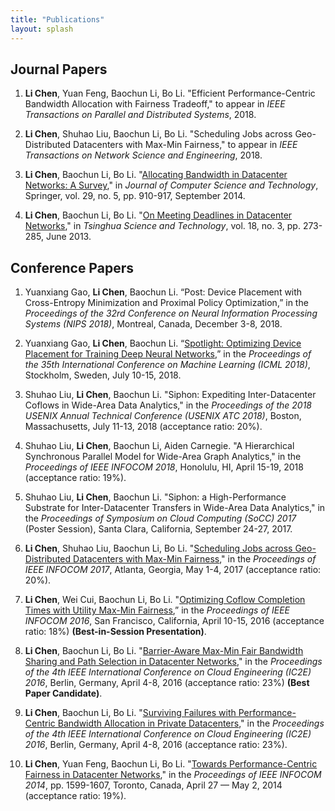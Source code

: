 ```yaml
---
title: "Publications"
layout: splash
---
```



## Journal Papers

1. **Li Chen**, Yuan Feng, Baochun Li, Bo Li. "Efficient Performance-Centric Bandwidth Allocation with Fairness Tradeoff," to appear in *IEEE Transactions on Parallel and Distributed Systems*, 2018.

1. **Li Chen**, Shuhao Liu, Baochun Li, Bo Li. "Scheduling Jobs across Geo-Distributed Datacenters with Max-Min Fairness," to appear in *IEEE Transactions on Network Science and Engineering*, 2018.

1. **Li Chen**, Baochun Li, Bo Li. "[Allocating Bandwidth in Datacenter Networks: A Survey](http://iqua.ece.toronto.edu/papers/lichen-survey14.pdf)," in *Journal of Computer Science and Technology*, Springer, vol. 29, no. 5, pp. 910-917, September 2014.

1. **Li Chen**, Baochun Li, Bo Li. "[On Meeting Deadlines in Datacenter Networks](http://iqua.ece.toronto.edu/papers/lichen-survey13.pdf)," in *Tsinghua Science and Technology*, vol. 18, no. 3, pp. 273-285, June 2013.


## Conference Papers

1. Yuanxiang Gao, **Li Chen**, Baochun Li. “Post: Device Placement with Cross-Entropy Minimization and Proximal Policy Optimization,” in the *Proceedings of the 32rd Conference on Neural Information Processing Systems (NIPS 2018)*, Montreal, Canada, December 3-8, 2018.

1. Yuanxiang Gao, **Li Chen**, Baochun Li. “[Spotlight: Optimizing Device Placement for Training Deep Neural Networks](http://iqua.ece.toronto.edu/papers/spotlight-icml18.pdf),” in the *Proceedings of the 35th International Conference on Machine Learning (ICML 2018)*, Stockholm, Sweden, July 10-15, 2018.

1. Shuhao Liu, **Li Chen**, Baochun Li. "Siphon: Expediting Inter-Datacenter Coflows in Wide-Area Data Analytics," in the *Proceedings of the 2018 USENIX Annual Technical Conference (USENIX ATC 2018)*, Boston, Massachusetts, July 11-13, 2018 (acceptance ratio: 20%).

1. Shuhao Liu, **Li Chen**, Baochun Li, Aiden Carnegie. "A Hierarchical Synchronous Parallel Model for Wide-Area Graph Analytics," in the *Proceedings of IEEE INFOCOM 2018*, Honolulu, HI, April 15-19, 2018 (acceptance ratio: 19%). 

1. Shuhao Liu, **Li Chen**, Baochun Li. "Siphon: a High-Performance Substrate for Inter-Datacenter Transfers in Wide-Area Data Analytics," in the *Proceedings of Symposium on Cloud Computing (SoCC) 2017* (Poster Session), Santa Clara, California, September 24-27, 2017.

1. **Li Chen**, Shuhao Liu, Baochun Li, Bo Li. "[Scheduling Jobs across Geo-Distributed Datacenters with Max-Min Fairness](http://iqua.ece.toronto.edu/papers/lchen-infocom17.pdf)," in the *Proceedings of IEEE INFOCOM 2017*, Atlanta, Georgia, May 1-4, 2017 (acceptance ratio: 20%).

1. **Li Chen**, Wei Cui, Baochun Li, Bo Li. "[Optimizing Coflow Completion Times with Utility Max-Min Fairness](http://iqua.ece.toronto.edu/papers/lchen-infocom16.pdf),” in the *Proceedings of IEEE INFOCOM 2016*, San Francisco, California, April 10-15, 2016 (acceptance ratio: 18%) **(Best-in-Session Presentation)**.

1. **Li Chen**, Baochun Li, Bo Li. "[Barrier-Aware Max-Min Fair Bandwidth Sharing and Path Selection in Datacenter Networks](http://iqua.ece.toronto.edu/papers/lchen-ic2e16-barrier.pdf)," in the *Proceedings of the 4th IEEE International Conference on Cloud Engineering (IC2E) 2016*, Berlin, Germany, April 4-8, 2016 (acceptance ratio: 23%) **(Best Paper Candidate)**.

1. **Li Chen**, Baochun Li, Bo Li. "[Surviving Failures with Performance-Centric Bandwidth Allocation in Private Datacenters](http://iqua.ece.toronto.edu/papers/lchen-ic2e16-failures.pdf)," in the *Proceedings of the 4th IEEE International Conference on Cloud Engineering (IC2E) 2016*, Berlin, Germany, April 4-8, 2016 (acceptance ratio: 23%).

1. **Li Chen**, Yuan Feng, Baochun Li, Bo Li. "[Towards Performance-Centric Fairness in Datacenter Networks](http://iqua.ece.toronto.edu/papers/lchen-infocom14.pdf)," in the *Proceedings of IEEE INFOCOM 2014*, pp. 1599-1607, Toronto, Canada, April 27 — May 2, 2014 (acceptance ratio: 19%).

[shuhao]: https://shuhaoliu.github.io/
[baochun]: http://iqua.ece.toronto.edu/bli/index.html
[boli]: https://www.cse.ust.hk/~bli/
